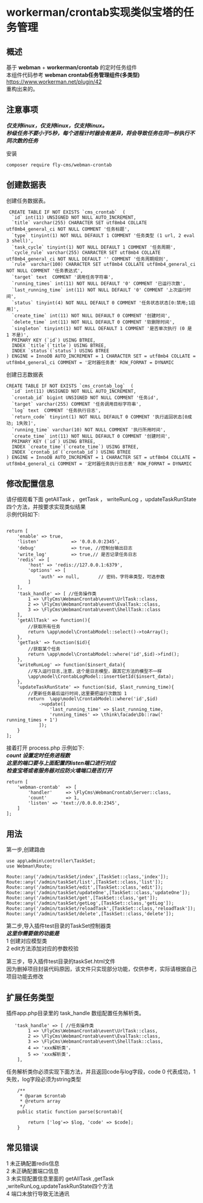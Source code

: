 # workerman/crontab实现类似宝塔的任务管理

## 概述

基于 **webman** + **workerman/crontab** 的定时任务组件<br>
本组件代码参考 **webman crontab任务管理组件(多类型)** https://www.workerman.net/plugin/42 <br>
重构出来的。<br>


## 注意事项
***仅支持linux，仅支持linux，仅支持linux。***<br>
***秒级任务不要小于5秒，每个进程计时器会有差异，将会导致任务在同一秒执行不同次数的任务***


安装

```shell
composer require fly-cms/webman-crontab
```

## 创建数据表
 创建任务数据表。
```shell
 CREATE TABLE IF NOT EXISTS `cms_crontab`  (
  `id` int(11) UNSIGNED NOT NULL AUTO_INCREMENT,
  `title` varchar(255) CHARACTER SET utf8mb4 COLLATE utf8mb4_general_ci NOT NULL COMMENT '任务标题',
  `type` tinyint(1) NOT NULL DEFAULT 1 COMMENT '任务类型 (1 url, 2 eval 3 shell)',
  `task_cycle` tinyint(1) NOT NULL DEFAULT 1 COMMENT '任务周期',
  `cycle_rule` varchar(255) CHARACTER SET utf8mb4 COLLATE utf8mb4_general_ci NOT NULL DEFAULT '' COMMENT '任务周期规则',
  `rule` varchar(100) CHARACTER SET utf8mb4 COLLATE utf8mb4_general_ci NOT NULL COMMENT '任务表达式',
  `target` text  COMMENT '调用任务字符串',
  `running_times` int(11) NOT NULL DEFAULT '0' COMMENT '已运行次数',
  `last_running_time` int(11) NOT NULL DEFAULT '0' COMMENT '上次运行时间',
  `status` tinyint(4) NOT NULL DEFAULT 0 COMMENT '任务状态状态[0:禁用;1启用]',
  `create_time` int(11) NOT NULL DEFAULT 0 COMMENT '创建时间',
  `delete_time` int(11) NOT NULL DEFAULT 0 COMMENT '软删除时间',
  `singleton` tinyint(1) NOT NULL DEFAULT 1 COMMENT '是否单次执行 (0 是 1 不是)',
  PRIMARY KEY (`id`) USING BTREE,
  INDEX `title`(`title`) USING BTREE,
  INDEX `status`(`status`) USING BTREE
) ENGINE = InnoDB AUTO_INCREMENT = 1 CHARACTER SET = utf8mb4 COLLATE = utf8mb4_general_ci COMMENT = '定时器任务表' ROW_FORMAT = DYNAMIC
```
创建日志数据表
```shell
CREATE TABLE IF NOT EXISTS `cms_crontab_log`  (
  `id` int(11) UNSIGNED NOT NULL AUTO_INCREMENT,
  `crontab_id` bigint UNSIGNED NOT NULL COMMENT '任务id',
  `target` varchar(255) COMMENT '任务调用目标字符串',
  `log` text  COMMENT '任务执行日志',
  `return_code` tinyint(1) NOT NULL DEFAULT 0 COMMENT '执行返回状态[0成功; 1失败]',
  `running_time` varchar(10) NOT NULL COMMENT '执行所用时间',
  `create_time` int(11) NOT NULL DEFAULT 0 COMMENT '创建时间',
  PRIMARY KEY (`id`) USING BTREE,
  INDEX `create_time`(`create_time`) USING BTREE,
  INDEX `crontab_id`(`crontab_id`) USING BTREE
) ENGINE = InnoDB AUTO_INCREMENT = 1 CHARACTER SET = utf8mb4 COLLATE = utf8mb4_general_ci COMMENT = '定时器任务执行日志表' ROW_FORMAT = DYNAMIC
```

## 修改配置信息
 请仔细观看下面 getAllTask ， getTask ， writeRunLog ，updateTaskRunState 四个方法，并按要求实现类似结果<br>
 示例代码如下:<br>
```shell

return [
    'enable' => true,
    'listen'            => '0.0.0.0:2345',
    'debug'             => true, //控制台输出日志
    'write_log'         => true,// 是否记录任务日志
    'redis' => [
        'host' => 'redis://127.0.0.1:6379',
        'options' => [
            'auth' => null,       // 密码，字符串类型，可选参数
        ]
    ],
    'task_handle' => [ //任务操作类
        1 => \FlyCms\WebmanCrontab\event\UrlTask::class,
        2 => \FlyCms\WebmanCrontab\event\EvalTask::class,
        3 => \FlyCms\WebmanCrontab\event\ShellTask::class
    ],
    'getAllTask' => function(){
        //获取所有任务
        return \app\model\CrontabModel::select()->toArray();
    },
    'getTask' => function($id){
        //获取某个任务
        return \app\model\CrontabModel::where('id',$id)->find();
    },
    'writeRunLog' => function($insert_data){
        //写入运行日志,注意，这个是日志模型，跟其它方法的模型不一样
        \app\model\CrontabLogModel::insertGetId($insert_data);
    },
    'updateTaskRunState' => function($id, $last_running_time){
        //更新任务最后运行时间,这里要把运行次数加 1
        return  \app\model\CrontabModel::where('id',$id)
            ->update([
                'last_running_time' => $last_running_time,
                'running_times' => \think\facade\Db::raw(' running_times + 1')
            ]);
    }
];

```

接着打开 process.php 示例如下:<br>
***count 设置定时任务进程数<br>***
***这里的端口要与上面配置的listen端口进行对应***<br>
***检查宝塔或者服务器对应防火墙端口是否打开***
````shell
return [
    'webman-crontab'  => [
        'handler'     => \FlyCms\WebmanCrontab\Server::class,
        'count'       => 1,
        'listen' => 'text://0.0.0.0:2345',
    ]
];
````

## 用法
第一步,创建路由
```shell
use app\admin\controller\TaskSet;
use Webman\Route;

Route::any('/admin/taskSet/index',[TaskSet::class,'index']);
Route::any('/admin/taskSet/list',[TaskSet::class,'list']);
Route::any('/admin/taskSet/edit',[TaskSet::class,'edit']);
Route::any('/admin/taskSet/updateOne',[TaskSet::class,'updateOne']);
Route::any('/admin/taskSet/get',[TaskSet::class,'get']);
Route::any('/admin/taskSet/getLog',[TaskSet::class,'getLog']);
Route::any('/admin/taskSet/reloadTask',[TaskSet::class,'reloadTask']);
Route::any('/admin/taskSet/delete',[TaskSet::class,'delete']);
```
第二步,导入插件test目录的TaskSet控制器类<br>
***这里你需要做的功能是***<br>
1 创建对应模型类<br>
2 edit方法添加对应的参数校验

第三步，导入插件test目录的taskSet.html文件<br>
因为删掉项目封装代码原因，该文件只实现部分功能，仅供参考，实际请根据自己项目功能去修改


## 扩展任务类型
插件app.php目录里的 task_handle 数组配置任务解析类。

```shell
   'task_handle' => [ //任务操作类
        1 => \FlyCms\WebmanCrontab\event\UrlTask::class,
        2 => \FlyCms\WebmanCrontab\event\EvalTask::class,
        3 => \FlyCms\WebmanCrontab\event\ShellTask::class,
        4 => 'xxx解析类'，
        5 => 'xxx解析类'，
    ],
```

任务解析类你必须实现下面方法，并且返回code与log字段，code 0 代表成功，1 失败，log字段必须为string类型
```shell
    /**
     * @param $crontab
     * @return array
     */
    public static function parse($crontab){

        return ['log'=> $log, 'code' => $code];
    }

```

## 常见错误
1 未正确配置redis信息<br>
2 未正确配置端口信息<br>
3 未实现配置信息里面的 getAllTask ,getTask ,writeRunLog,updateTaskRunState四个方法<br>
4 端口未放行导致无法通讯

